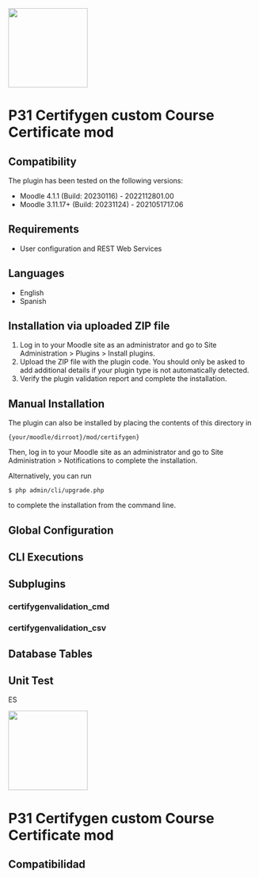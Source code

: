 <img src="https://github.com/UNIMOODLE/p31_mod/blob/develop/pix/icon.png" width="160" >

#  P31 Certifygen custom Course Certificate mod #

## Compatibility ##

The plugin has been tested on the following versions:

* Moodle 4.1.1 (Build: 20230116) - 2022112801.00
* Moodle 3.11.17+ (Build: 20231124) - 2021051717.06

## Requirements ##

* User configuration and REST Web Services

## Languages ##

* English
* Spanish

## Installation via uploaded ZIP file ##

1. Log in to your Moodle site as an administrator and go to Site Administration > Plugins > Install plugins.
1. Upload the ZIP file with the plugin code. You should only be asked to add additional details if your plugin type is not automatically detected.
1. Verify the plugin validation report and complete the installation.

## Manual Installation ##

The plugin can also be installed by placing the contents of this directory in
```
{your/moodle/dirroot}/mod/certifygen}
```
Then, log in to your Moodle site as an administrator and go to Site Administration > Notifications to complete the installation.

Alternatively, you can run
```
$ php admin/cli/upgrade.php
```
to complete the installation from the command line.
## Global Configuration ##
## CLI Executions ##
## Subplugins ##

### certifygenvalidation_cmd ###
### certifygenvalidation_csv ###
   
## Database Tables ##
## Unit Test ##

ES

<img src="https://github.com/UNIMOODLE/p31_mod/blob/develop/pix/icon.png" width="160" >

#  P31 Certifygen custom Course Certificate mod #

## Compatibilidad ##



